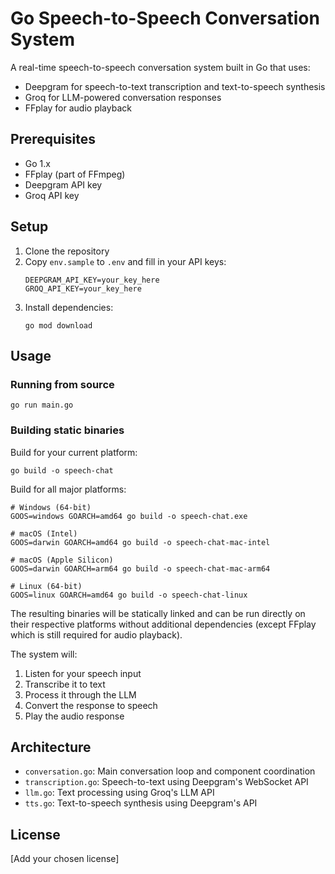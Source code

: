 # Go Speech-to-Speech Conversation System

A real-time speech-to-speech conversation system built in Go that uses:
- Deepgram for speech-to-text transcription and text-to-speech synthesis
- Groq for LLM-powered conversation responses
- FFplay for audio playback

## Prerequisites

- Go 1.x
- FFplay (part of FFmpeg)
- Deepgram API key
- Groq API key

## Setup

1. Clone the repository
2. Copy `env.sample` to `.env` and fill in your API keys:
   ```
   DEEPGRAM_API_KEY=your_key_here
   GROQ_API_KEY=your_key_here
   ```
3. Install dependencies:
   ```
   go mod download
   ```

## Usage

### Running from source
```
go run main.go
```

### Building static binaries

Build for your current platform:
```
go build -o speech-chat
```

Build for all major platforms:
```
# Windows (64-bit)
GOOS=windows GOARCH=amd64 go build -o speech-chat.exe

# macOS (Intel)
GOOS=darwin GOARCH=amd64 go build -o speech-chat-mac-intel

# macOS (Apple Silicon)
GOOS=darwin GOARCH=arm64 go build -o speech-chat-mac-arm64

# Linux (64-bit)
GOOS=linux GOARCH=amd64 go build -o speech-chat-linux
```

The resulting binaries will be statically linked and can be run directly on their respective platforms without additional dependencies (except FFplay which is still required for audio playback).

The system will:
1. Listen for your speech input
2. Transcribe it to text
3. Process it through the LLM
4. Convert the response to speech
5. Play the audio response

## Architecture

- `conversation.go`: Main conversation loop and component coordination
- `transcription.go`: Speech-to-text using Deepgram's WebSocket API
- `llm.go`: Text processing using Groq's LLM API
- `tts.go`: Text-to-speech synthesis using Deepgram's API

## License

[Add your chosen license]
